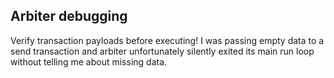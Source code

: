 ## Arbiter debugging

Verify transaction payloads before executing! I was passing empty data to a send transaction and arbiter unfortunately silently exited its main run loop without telling me about missing data.
